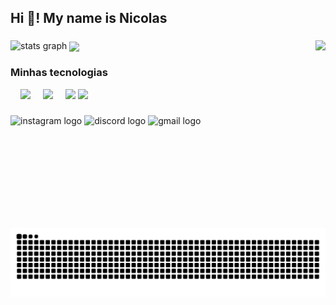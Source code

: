 <h2 align="left">Hi 👋! My name is Nicolas</h2>

### 
<img align="right" height="300" src="https://media4.giphy.com/media/v1.Y2lkPTc5MGI3NjExODA5Y3V0cHRha3VxM29ydHJpd2t3bnd4dGFzbDNvMjNuZXdvdnZqcSZlcD12MV9pbnRlcm5hbF9naWZfYnlfaWQmY3Q9Zw/78XCFBGOlS6keY1Bil/giphy.gif"/>
</div>

<div align="left">
<img src="https://github-readme-stats.vercel.app/api?username=nicoladeveloper&hide_title=false&hide_rank=false&show_icons=true&include_all_commits=true&count_private=true&disable_animations=false&theme=dark&locale=en&hide_border=false" height="150" alt="stats graph"/>

  <img align="center" height="100" src="https://img.icons8.com/?size=100&id=52539&format=png&color=000000"/>
</div>


  
### Minhas tecnologias

<img width="12" />
<img src="https://img.icons8.com/?size=100&id=W3gfKnMhfM6h&format=png&color=000000"  />
<img width="12" />
<img src="https://img.icons8.com/?size=100&id=nNuiDD7cPWnS&format=png&color=000000"  />
<img width="12" />
<img src="https://img.icons8.com/?size=100&id=ksMs0PlzI1vG&format=png&color=000000"  />
<img src="https://img.icons8.com/?size=100&id=IbMiSo40VOtV&format=png&color=000000"  />
</div>

### 

<div align="left">
  <img src="https://img.shields.io/static/v1?message=Instagram&logo=instagram&label=&color=E4405F&logoColor=white&labelColor=&style=for-the-badge" height="35" alt="instagram logo"  />
  <img src="https://img.shields.io/static/v1?message=Discord&logo=discord&label=&color=7289DA&logoColor=white&labelColor=&style=for-the-badge" height="35" alt="discord logo"  />
  <img src="https://img.shields.io/static/v1?message=Gmail&logo=gmail&label=&color=D14836&logoColor=white&labelColor=&style=for-the-badge" height="35" alt="gmail logo"  />
</div>

### 

<picture align="center">
  <source media="(prefers-color-scheme: dark)" srcset="https://raw.githubusercontent.com/nicoladeveloper/nicoladeveloper/output/github-contribution-grid-snake-dark.svg">
  <source media="(prefers-color-scheme: light)" srcset="https://raw.githubusercontent.com/nicoladeveloper/nicoladeveloper/output/github-contribution-grid-snake-dark.svg">
  <img align="center" alt="github contribution grid snake animation" src="https://raw.githubusercontent.com/nicoladeveloper/nicoladeveloper/output/github-contribution-grid-snake.svg">
</picture>



###
